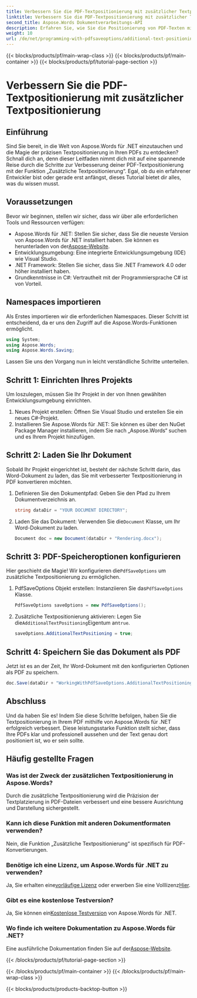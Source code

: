 ```yaml
---
title: Verbessern Sie die PDF-Textpositionierung mit zusätzlicher Textpositionierung
linktitle: Verbessern Sie die PDF-Textpositionierung mit zusätzlicher Textpositionierung
second_title: Aspose.Words Dokumentverarbeitungs-API
description: Erfahren Sie, wie Sie die Positionierung von PDF-Texten mit Aspose.Words für .NET in wenigen einfachen Schritten verbessern. Verbessern Sie das Erscheinungsbild Ihres Dokuments.
weight: 10
url: /de/net/programming-with-pdfsaveoptions/additional-text-positioning/
---
```


{{< blocks/products/pf/main-wrap-class >}}
{{< blocks/products/pf/main-container >}}
{{< blocks/products/pf/tutorial-page-section >}}

# Verbessern Sie die PDF-Textpositionierung mit zusätzlicher Textpositionierung

## Einführung

Sind Sie bereit, in die Welt von Aspose.Words für .NET einzutauchen und die Magie der präzisen Textpositionierung in Ihren PDFs zu entdecken? Schnall dich an, denn dieser Leitfaden nimmt dich mit auf eine spannende Reise durch die Schritte zur Verbesserung deiner PDF-Textpositionierung mit der Funktion „Zusätzliche Textpositionierung“. Egal, ob du ein erfahrener Entwickler bist oder gerade erst anfängst, dieses Tutorial bietet dir alles, was du wissen musst.

## Voraussetzungen

Bevor wir beginnen, stellen wir sicher, dass wir über alle erforderlichen Tools und Ressourcen verfügen:

-  Aspose.Words für .NET: Stellen Sie sicher, dass Sie die neueste Version von Aspose.Words für .NET installiert haben. Sie können es herunterladen von der[Aspose-Website](https://releases.aspose.com/words/net/).
- Entwicklungsumgebung: Eine integrierte Entwicklungsumgebung (IDE) wie Visual Studio.
- .NET Framework: Stellen Sie sicher, dass Sie .NET Framework 4.0 oder höher installiert haben.
- Grundkenntnisse in C#: Vertrautheit mit der Programmiersprache C# ist von Vorteil.

## Namespaces importieren

Als Erstes importieren wir die erforderlichen Namespaces. Dieser Schritt ist entscheidend, da er uns den Zugriff auf die Aspose.Words-Funktionen ermöglicht.

```csharp
using System;
using Aspose.Words;
using Aspose.Words.Saving;
```

Lassen Sie uns den Vorgang nun in leicht verständliche Schritte unterteilen.

## Schritt 1: Einrichten Ihres Projekts

Um loszulegen, müssen Sie Ihr Projekt in der von Ihnen gewählten Entwicklungsumgebung einrichten.

1. Neues Projekt erstellen: Öffnen Sie Visual Studio und erstellen Sie ein neues C#-Projekt.
2. Installieren Sie Aspose.Words für .NET: Sie können es über den NuGet Package Manager installieren, indem Sie nach „Aspose.Words“ suchen und es Ihrem Projekt hinzufügen.

## Schritt 2: Laden Sie Ihr Dokument

Sobald Ihr Projekt eingerichtet ist, besteht der nächste Schritt darin, das Word-Dokument zu laden, das Sie mit verbesserter Textpositionierung in PDF konvertieren möchten.

1. Definieren Sie den Dokumentpfad: Geben Sie den Pfad zu Ihrem Dokumentverzeichnis an.
    ```csharp
    string dataDir = "YOUR DOCUMENT DIRECTORY";
    ```
2.  Laden Sie das Dokument: Verwenden Sie die`Document` Klasse, um Ihr Word-Dokument zu laden.
    ```csharp
    Document doc = new Document(dataDir + "Rendering.docx");
    ```

## Schritt 3: PDF-Speicheroptionen konfigurieren

 Hier geschieht die Magie! Wir konfigurieren die`PdfSaveOptions` um zusätzliche Textpositionierung zu ermöglichen.

1.  PdfSaveOptions Objekt erstellen: Instanziieren Sie das`PdfSaveOptions` Klasse.
    ```csharp
    PdfSaveOptions saveOptions = new PdfSaveOptions();
    ```
2.  Zusätzliche Textpositionierung aktivieren: Legen Sie die`AdditionalTextPositioning`Eigentum an`true`.
    ```csharp
    saveOptions.AdditionalTextPositioning = true;
    ```

## Schritt 4: Speichern Sie das Dokument als PDF

Jetzt ist es an der Zeit, Ihr Word-Dokument mit den konfigurierten Optionen als PDF zu speichern.

```csharp
doc.Save(dataDir + "WorkingWithPdfSaveOptions.AdditionalTextPositioning.pdf", saveOptions);
```

## Abschluss

Und da haben Sie es! Indem Sie diese Schritte befolgen, haben Sie die Textpositionierung in Ihrem PDF mithilfe von Aspose.Words für .NET erfolgreich verbessert. Diese leistungsstarke Funktion stellt sicher, dass Ihre PDFs klar und professionell aussehen und der Text genau dort positioniert ist, wo er sein sollte.

## Häufig gestellte Fragen

### Was ist der Zweck der zusätzlichen Textpositionierung in Aspose.Words?
Durch die zusätzliche Textpositionierung wird die Präzision der Textplatzierung in PDF-Dateien verbessert und eine bessere Ausrichtung und Darstellung sichergestellt.

### Kann ich diese Funktion mit anderen Dokumentformaten verwenden?
Nein, die Funktion „Zusätzliche Textpositionierung“ ist spezifisch für PDF-Konvertierungen.

### Benötige ich eine Lizenz, um Aspose.Words für .NET zu verwenden?
 Ja, Sie erhalten eine[vorläufige Lizenz](https://purchase.aspose.com/temporary-license/) oder erwerben Sie eine Volllizenz[Hier](https://purchase.aspose.com/buy).

### Gibt es eine kostenlose Testversion?
 Ja, Sie können ein[Kostenlose Testversion](https://releases.aspose.com/) von Aspose.Words für .NET.

### Wo finde ich weitere Dokumentation zu Aspose.Words für .NET?
 Eine ausführliche Dokumentation finden Sie auf der[Aspose-Website](https://reference.aspose.com/words/net/).

{{< /blocks/products/pf/tutorial-page-section >}}

{{< /blocks/products/pf/main-container >}}
{{< /blocks/products/pf/main-wrap-class >}}

{{< blocks/products/products-backtop-button >}}
